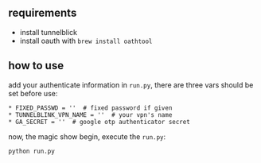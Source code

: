 ## requirements

- install tunnelblick
- install oauth with `brew install oathtool`


## how to use

add your authenticate information in `run.py`, there are three vars should be
set before use:

	* FIXED_PASSWD = ''  # fixed password if given
	* TUNNELBLINK_VPN_NAME = ''  # your vpn's name
	* GA_SECRET = ''  # google otp authenticator secret

now, the magic show begin, execute the `run.py`:

	python run.py
